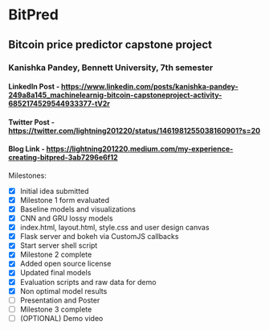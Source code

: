 # BitPred
## Bitcoin price predictor capstone project
### Kanishka Pandey, Bennett University, 7th semester
#### LinkedIn Post - https://www.linkedin.com/posts/kanishka-pandey-249a8a145_machinelearnig-bitcoin-capstoneproject-activity-6852174529544933377-tV2r
#### Twitter Post - https://twitter.com/lightning201220/status/1461981255038160901?s=20
#### Blog Link - https://lightning201220.medium.com/my-experience-creating-bitpred-3ab7296e6f12
Milestones:
- [X] Initial idea submitted
- [X] Milestone 1 form evaluated
- [X] Baseline models and visualizations
- [X] CNN and GRU lossy models
- [X] index.html, layout.html, style.css and user design canvas
- [X] Flask server and bokeh via CustomJS callbacks
- [X] Start server shell script
- [X] Milestone 2 complete
- [X] Added open source license
- [X] Updated final models
- [X] Evaluation scripts and raw data for demo
- [X] Non optimal model results
- [ ] Presentation and Poster
- [ ] Milestone 3 complete
- [ ] (OPTIONAL) Demo video

